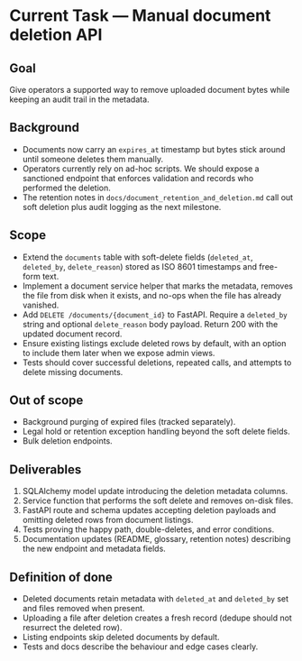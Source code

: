 # Current Task — Manual document deletion API

## Goal
Give operators a supported way to remove uploaded document bytes while keeping an
audit trail in the metadata.

## Background
- Documents now carry an `expires_at` timestamp but bytes stick around until
  someone deletes them manually.
- Operators currently rely on ad-hoc scripts. We should expose a sanctioned
  endpoint that enforces validation and records who performed the deletion.
- The retention notes in `docs/document_retention_and_deletion.md` call out soft
  deletion plus audit logging as the next milestone.

## Scope
- Extend the `documents` table with soft-delete fields (`deleted_at`,
  `deleted_by`, `delete_reason`) stored as ISO 8601 timestamps and free-form
  text.
- Implement a document service helper that marks the metadata, removes the file
  from disk when it exists, and no-ops when the file has already vanished.
- Add `DELETE /documents/{document_id}` to FastAPI. Require a `deleted_by`
  string and optional `delete_reason` body payload. Return 200 with the updated
  document record.
- Ensure existing listings exclude deleted rows by default, with an option to
  include them later when we expose admin views.
- Tests should cover successful deletions, repeated calls, and attempts to
  delete missing documents.

## Out of scope
- Background purging of expired files (tracked separately).
- Legal hold or retention exception handling beyond the soft delete fields.
- Bulk deletion endpoints.

## Deliverables
1. SQLAlchemy model update introducing the deletion metadata columns.
2. Service function that performs the soft delete and removes on-disk files.
3. FastAPI route and schema updates accepting deletion payloads and omitting
   deleted rows from document listings.
4. Tests proving the happy path, double-deletes, and error conditions.
5. Documentation updates (README, glossary, retention notes) describing the new
   endpoint and metadata fields.

## Definition of done
- Deleted documents retain metadata with `deleted_at` and `deleted_by` set and
  files removed when present.
- Uploading a file after deletion creates a fresh record (dedupe should not
  resurrect the deleted row).
- Listing endpoints skip deleted documents by default.
- Tests and docs describe the behaviour and edge cases clearly.
